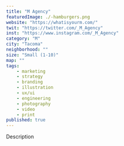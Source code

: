 ```yaml
---
title: "M Agency"
featuredImage: ./-hamburgers.png
website: "https://whatisyourm.com/"
twit: "https://twitter.com/_M_Agency"
inst: "https://www.instagram.com/_M_Agency"
category: "M"
city: "Tacoma"
neighborhood: ""
size: "Small (1-10)"
map: ""
tags:
    - marketing
    - strategy
    - branding
    - illustration
    - ux/ui
    - engineering
    - photography
    - video
    - print
published: true
---
```


Description
